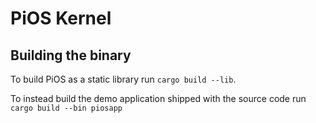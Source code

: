 # PiOS Kernel

## Building the binary

To build PiOS as a static library run `cargo build --lib`. 

To instead build the demo application shipped with the source code run  `cargo build --bin piosapp`